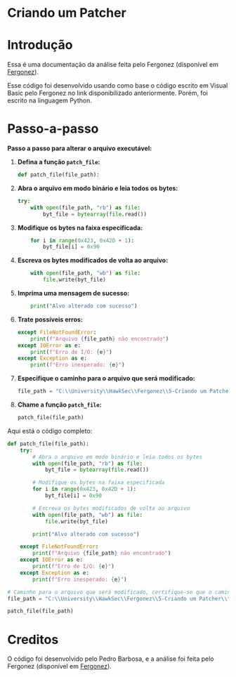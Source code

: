 # Criando um Patcher

# Introdução

Essa é uma documentação da análise feita pelo Fergonez (disponível em [Fergonez](https://www.fergonez.net/engrev/engrev5)).

Esse código foi desenvolvido usando como base o código escrito em Visual Basic pelo Fergonez no link disponibilizado anteriormente. Porém, foi escrito na linguagem Python.

# Passo-a-passo

**Passo a passo para alterar o arquivo executável:**

1. **Defina a função `patch_file`:**
    ```python
    def patch_file(file_path):
    ```

2. **Abra o arquivo em modo binário e leia todos os bytes:**
    ```python
    try:
        with open(file_path, "rb") as file:
            byt_file = bytearray(file.read())
    ```

3. **Modifique os bytes na faixa especificada:**
    ```python
        for i in range(0x423, 0x42D + 1):
            byt_file[i] = 0x90
    ```

4. **Escreva os bytes modificados de volta ao arquivo:**
    ```python
        with open(file_path, "wb") as file:
            file.write(byt_file)
    ```

5. **Imprima uma mensagem de sucesso:**
    ```python
        print("Alvo alterado com sucesso")
    ```

6. **Trate possíveis erros:**
    ```python
    except FileNotFoundError:
        print(f"Arquivo {file_path} não encontrado")
    except IOError as e:
        print(f"Erro de I/O: {e}")
    except Exception as e:
        print(f"Erro inesperado: {e}")
    ```

7. **Especifique o caminho para o arquivo que será modificado:**
    ```python
    file_path = "C:\\University\\HawkSec\\Fergonez\\5-Criando um Patcher\\fergonag.exe"
    ```

8. **Chame a função `patch_file`:**
    ```python
    patch_file(file_path)
    ```

Aqui está o código completo:

```python
def patch_file(file_path):
    try:
        # Abra o arquivo em modo binário e leia todos os bytes
        with open(file_path, "rb") as file:
            byt_file = bytearray(file.read())

        # Modifique os bytes na faixa especificada
        for i in range(0x423, 0x42D + 1):
            byt_file[i] = 0x90

        # Escreva os bytes modificados de volta ao arquivo
        with open(file_path, "wb") as file:
            file.write(byt_file)

        print("Alvo alterado com sucesso")

    except FileNotFoundError:
        print(f"Arquivo {file_path} não encontrado")
    except IOError as e:
        print(f"Erro de I/O: {e}")
    except Exception as e:
        print(f"Erro inesperado: {e}")

# Caminho para o arquivo que será modificado, certifique-se que o caminho está correto.
file_path = "C:\\University\\HawkSec\\Fergonez\\5-Criando um Patcher\\fergonag.exe"

patch_file(file_path)

``` 

# Creditos 

O código foi desenvolvido pelo Pedro Barbosa, e a análise foi feita pelo Fergonez (disponível em [Fergonez](https://www.fergonez.net/engrev/engrev5)).